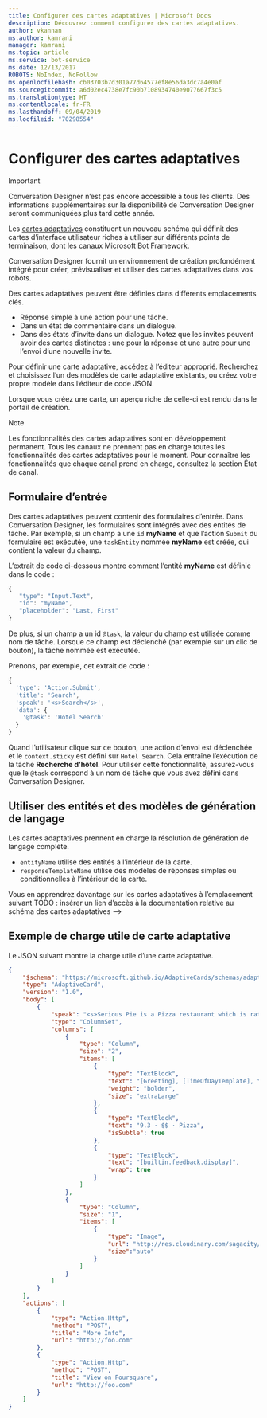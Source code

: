 ```yaml
---
title: Configurer des cartes adaptatives | Microsoft Docs
description: Découvrez comment configurer des cartes adaptatives.
author: vkannan
ms.author: kamrani
manager: kamrani
ms.topic: article
ms.service: bot-service
ms.date: 12/13/2017
ROBOTS: NoIndex, NoFollow
ms.openlocfilehash: cb03703b7d301a77d64577ef8e56da3dc7a4e0af
ms.sourcegitcommit: a6d02ec4738e7fc90b7108934740e9077667f3c5
ms.translationtype: HT
ms.contentlocale: fr-FR
ms.lasthandoff: 09/04/2019
ms.locfileid: "70298554"
---
```

# <a name="configure-adaptive-cards"></a>Configurer des cartes adaptatives
> [!IMPORTANT]
> Conversation Designer n’est pas encore accessible à tous les clients. Des informations supplémentaires sur la disponibilité de Conversation Designer seront communiquées plus tard cette année.

Les <a href="http://adaptivecards.io" target="_blank">cartes adaptatives</a> constituent un nouveau schéma qui définit des cartes d’interface utilisateur riches à utiliser sur différents points de terminaison, dont les canaux Microsoft Bot Framework. 

Conversation Designer fournit un environnement de création profondément intégré pour créer, prévisualiser et utiliser des cartes adaptatives dans vos robots. 

Des cartes adaptatives peuvent être définies dans différents emplacements clés.

- Réponse simple à une action pour une tâche.
- Dans un état de commentaire dans un dialogue.
- Dans des états d’invite dans un dialogue. Notez que les invites peuvent avoir des cartes distinctes : une pour la réponse et une autre pour une l’envoi d’une nouvelle invite.

Pour définir une carte adaptative, accédez à l’éditeur approprié. Recherchez et choisissez l’un des modèles de carte adaptative existants, ou créez votre propre modèle dans l’éditeur de code JSON. 

Lorsque vous créez une carte, un aperçu riche de celle-ci est rendu dans le portail de création.

> [!NOTE]
> Les fonctionnalités des cartes adaptatives sont en développement permanent. Tous les canaux ne prennent pas en charge toutes les fonctionnalités des cartes adaptatives pour le moment. Pour connaître les fonctionnalités que chaque canal prend en charge, consultez la section État de canal.

## <a name="input-form"></a>Formulaire d’entrée

Des cartes adaptatives peuvent contenir des formulaires d’entrée. Dans Conversation Designer, les formulaires sont intégrés avec des entités de tâche. Par exemple, si un champ a une `id` **myName** et que l’action `Submit` du formulaire est exécutée, une `taskEntity` nommée **myName** est créée, qui contient la valeur du champ. 

L’extrait de code ci-dessous montre comment l’entité **myName** est définie dans le code :

```javascript
{
   "type": "Input.Text",
   "id": "myName",
   "placeholder": "Last, First"
}
```

De plus, si un champ a un id `@task`, la valeur du champ est utilisée comme nom de tâche. Lorsque ce champ est déclenché (par exemple sur un clic de bouton), la tâche nommée est exécutée. 

Prenons, par exemple, cet extrait de code :

```javascript
{
  'type': 'Action.Submit',
  'title': 'Search',
  'speak': '<s>Search</s>',
  'data': {
    '@task': 'Hotel Search'
  }
}
```

Quand l’utilisateur clique sur ce bouton, une action d’envoi est déclenchée et le `context.sticky` est défini sur `Hotel Search`. Cela entraîne l’exécution de la tâche **Recherche d’hôtel**. Pour utiliser cette fonctionnalité, assurez-vous que le `@task` correspond à un nom de tâche que vous avez défini dans Conversation Designer.

## <a name="use-entities-and-language-generation-templates"></a>Utiliser des entités et des modèles de génération de langage
Les cartes adaptatives prennent en charge la résolution de génération de langage complète.

* `entityName` utilise des entités à l’intérieur de la carte.
* `responseTemplateName` utilise des modèles de réponses simples ou conditionnelles à l’intérieur de la carte.

Vous en apprendrez davantage sur les cartes adaptatives à l’emplacement suivant TODO : insérer un lien d’accès à la documentation relative au schéma des cartes adaptatives -->

## <a name="sample-adaptive-card-payload"></a>Exemple de charge utile de carte adaptative

Le JSON suivant montre la charge utile d’une carte adaptative.

```json
{
    "$schema": "https://microsoft.github.io/AdaptiveCards/schemas/adaptive-card.json",
    "type": "AdaptiveCard",
    "version": "1.0",
    "body": [
        {
            "speak": "<s>Serious Pie is a Pizza restaurant which is rated 9.3 by customers.</s>",
            "type": "ColumnSet",
            "columns": [
                {
                    "type": "Column",
                    "size": "2",
                    "items": [
                        {
                            "type": "TextBlock",
                            "text": "[Greeting], [TimeOfDayTemplate], You can eat in {location}",
                            "weight": "bolder",
                            "size": "extraLarge"
                        },
                        {
                            "type": "TextBlock",
                            "text": "9.3 · $$ · Pizza",
                            "isSubtle": true
                        },
                        {
                            "type": "TextBlock",
                            "text": "[builtin.feedback.display]",
                            "wrap": true
                        }
                    ]
                },
                {
                    "type": "Column",
                    "size": "1",
                    "items": [
                        {
                            "type": "Image",
                            "url": "http://res.cloudinary.com/sagacity/image/upload/c_crop,h_670,w_635,x_0,y_0/c_scale,w_640/v1397425743/Untitled-4_lviznp.jpg",
                            "size":"auto"
                        }
                    ]
                }
            ]
        }
    ],
    "actions": [
        {
            "type": "Action.Http",
            "method": "POST",
            "title": "More Info",
            "url": "http://foo.com"
        },
        {
            "type": "Action.Http",
            "method": "POST",
            "title": "View on Foursquare",
            "url": "http://foo.com"
        }
    ]
}
```

